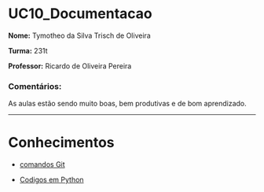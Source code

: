 # UC10_Documentacao

**Nome:**  Tymotheo da Silva Trisch de Oliveira

**Turma:** 231t

**Professor:** Ricardo de Oliveira Pereira

### Comentários:
As aulas estão sendo muito boas, bem produtivas e de bom aprendizado.


---
# Conhecimentos
- [comandos Git](url)

- [Codigos em Python](url)
